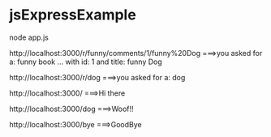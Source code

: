 # jsExpressExample

node app.js

http://localhost:3000/r/funny/comments/1/funny%20Dog
===>you asked for a: funny book ... with id: 1 and title: funny Dog

http://localhost:3000/r/dog
===>you asked for a: dog

http://localhost:3000/
===>Hi there

http://localhost:3000/dog
===>Woof!!

http://localhost:3000/bye
===>GoodBye

